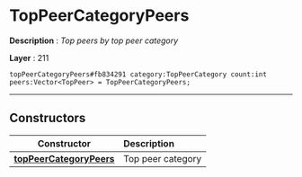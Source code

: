 # TopPeerCategoryPeers

**Description** : *Top peers by top peer category*

**Layer** : 211

```tl
topPeerCategoryPeers#fb834291 category:TopPeerCategory count:int peers:Vector<TopPeer> = TopPeerCategoryPeers;
```

---

## Constructors

| Constructor | Description |
| :---: | :--- |
| [**topPeerCategoryPeers**](constructor/topPeerCategoryPeers) | Top peer category |